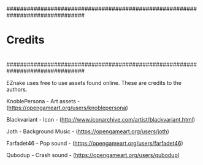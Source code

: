 ###############################################################################
#                                                                             #
#                                 Credits                                     #
#                                                                             #
###############################################################################

EZnake uses free to use assets found online. These are credits to the authors.


KnoblePersona - Art assets - (https://opengameart.org/users/knoblepersona)

Blackvariant - Icon - (http://www.iconarchive.com/artist/blackvariant.html)

Joth - Background Music - (https://opengameart.org/users/joth)

Farfadet46 - Pop sound - (https://opengameart.org/users/farfadet46)

Qubodup - Crash sound - (https://opengameart.org/users/qubodup)
